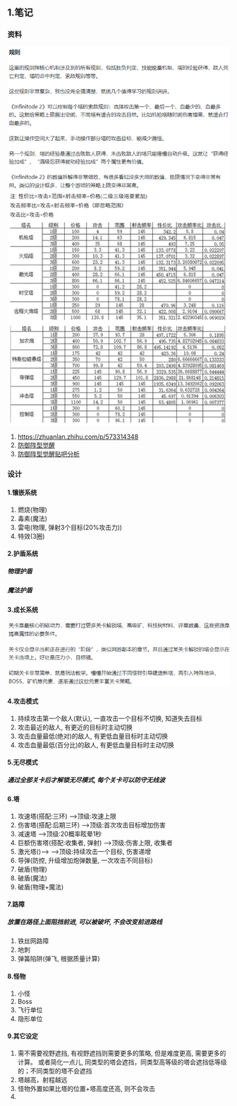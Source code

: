 ## 1.笔记
### 资料
![](./Source/Image/2024-10-29-17-46-34.png)
![](./Source/Image/2024-10-30-12-36-57.png)
1. https://zhuanlan.zhihu.com/p/573314348
2. [防御阵型觉醒](https://www.3dmgame.com/gl/15971.html)
3. [防御阵型觉醒贴吧分析](https://tieba.baidu.com/p/1742905703)


### 设计
#### 1.镶嵌系统
1. 燃烧(物理)
2. 毒素(魔法)
3. 雷电(物理, 弹射3个目标(20%攻击力))
4. 特效(3圈)

#### 2.护盾系统
##### 物理护盾
##### 魔法护盾

#### 3.成长系统
![](./Source/Image/2024-10-29-19-18-27.png)

#### 4.攻击模式
1. 持续攻击第一个敌人(默认), 一直攻击一个目标不切换, 知道失去目标
2. 攻击最近的敌人, 有更近的目标时主动切换
3. 攻击血量最低(绝对)的敌人, 有更低血量目标时主动切换
4. 攻击血量最低(百分比)的敌人, 有更低血量目标时主动切换

#### 5.无尽模式
##### 通过全部关卡后才解锁无尽模式, 每个关卡可以防守无线波

#### 6.塔
1. 攻速塔(搭配:三环)                -->顶级:攻速上限
2. 伤害塔(搭配:后期三环)            -->顶级:首次攻击目标增加伤害
3. 减速塔                          -->顶级:20概率眩晕1秒
4. 巨额伤害塔(搭配:收集者, 弹射)     -->顶级:伤害上限, 收集者
5. 激光塔()-->                     -->顶级:持续攻击一个目标, 伤害递增
6. 导弹(防控, 升级增加炮弹数量, 一次攻击不同目标)
7. 破盾(物理)
8. 破盾(魔法)
9. 破盾(物理+魔法)

#### 7.路障
##### 放置在路径上面阻挡前进, 可以被破坏, 不会改变前进路线
1. 铁丝网路障
2. 地刺
3. 弹簧陷阱(弹飞, 根据质量计算)

#### 8.怪物
1. 小怪
2. Boss
3. 飞行单位
4. 隐形单位


#### 9.其它设定
1. 需不需要视野遮挡, 有视野遮挡则需要更多的策略, 但是难度更高, 需要更多的计算。
   或者简化一点儿, 同类型的塔会遮挡，同类型高等级的塔会遮挡低等级的；不同类型的塔不会遮挡
3. 塔越高，射程越远
4. 怪物外置如果比塔的位置+塔高度还高, 则不会攻击
5. 